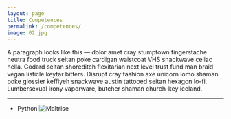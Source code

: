 ```yaml
---
layout: page
title: Compétences
permalink: /competences/
image: 02.jpg
---
```


A paragraph looks like this — dolor amet cray stumptown fingerstache neutra food truck seitan poke cardigan waistcoat VHS snackwave celiac hella. Godard seitan shoreditch flexitarian next level trust fund man braid vegan listicle keytar bitters. Disrupt cray fashion axe unicorn lomo shaman poke glossier keffiyeh snackwave austin tattooed seitan hexagon lo-fi. Lumbersexual irony vaporware, butcher shaman church-key iceland.

***

- <i class="ion ion-logo-python"> </i> Python  ![Maîtrise](https://progress-bar.dev/75/)
